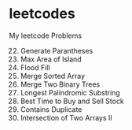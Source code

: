 # leetcodes

My leetcode Problems

22. Generate Parantheses
23. Max Area of Island
24. Flood Fill
25. Merge Sorted Array
26. Merge Two Binary Trees
27. Longest Palindromic Substring
28. Best Time to Buy and Sell Stock
29. Contains Duplicate
30. Intersection of Two Arrays II
